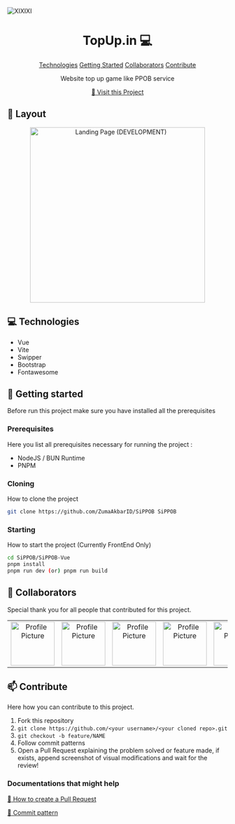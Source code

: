 <img src="https://i.ibb.co/K7FCmQ2/github-header-image.png" align="center" alt="XIXIXI">

<h1 align="center" style="font-weight: bold;">TopUp.in 💻</h1>

<p align="center">
<a href="#tech">Technologies</a>
<a href="#started">Getting Started</a>
<a href="#colab">Collaborators</a>
<a href="#contribute">Contribute</a> 
</p>

<p align="center">Website top up game like PPOB service</p>

<p align="center">
<a href="https://topupin.beliaplikasi.shop/">📱 Visit this Project</a>
</p>
 
<h2 id="layout">🎨 Layout</h2>

<p align="center">

<img src="https://i.ibb.co/7tt6p0q/image.png" alt="Landing Page (DEVELOPMENT)" width="400px">
</p>
 
<h2 id="technologies">💻 Technologies</h2>

- Vue
- Vite
- Swipper
- Bootstrap
- Fontawesome

<h2 id="started">🚀 Getting started</h2>

Before run this project make sure you have installed all the prerequisites

<h3>Prerequisites</h3>

Here you list all prerequisites necessary for running the project :

- NodeJS / BUN Runtime
- PNPM

<h3>Cloning</h3>

How to clone the project

```bash
git clone https://github.com/ZumaAkbarID/SiPPOB SiPPOB
```

<h3>Starting</h3>

How to start the project (Currently FrontEnd Only)

```bash
cd SiPPOB/SiPPOB-Vue
pnpm install
pnpm run dev (or) pnpm run build
```

<h2 id="colab">🤝 Collaborators</h2>

<p>Special thank you for all people that contributed for this project.</p>
<table>
<tr>

<td align="center">
<a href="https://github.com/ZumaAkbarID">
<img src="https://avatars.githubusercontent.com/u/56182034?v=4" width="100px;" alt=" Profile Picture"/><br>
<sub>
<b></b>
</sub>
</a>
</td>

<td align="center">
<a href="https://github.com/praditus343">
<img src="https://avatars.githubusercontent.com/u/88468631?v=4" width="100px;" alt=" Profile Picture"/><br>
<sub>
<b></b>
</sub>
</a>
</td>

<td align="center">
<a href="https://github.com/Syamsoelll">
<img src="https://avatars.githubusercontent.com/u/105258350?v=4" width="100px;" alt=" Profile Picture"/><br>
<sub>
<b></b>
</sub>
</a>
</td>

<td align="center">
<a href="https://github.com/dicorzki">
<img src="https://avatars.githubusercontent.com/u/49770021?v=4" width="100px;" alt=" Profile Picture"/><br>
<sub>
<b></b>
</sub>
</a>
</td>

<td align="center">
<a href="https://github.com/RachmasariAR">
<img src="https://avatars.githubusercontent.com/u/119955525?v=4" width="100px;" alt=" Profile Picture"/><br>
<sub>
<b></b>
</sub>
</a>
</td>

<td align="center">
<a href="https://github.com/DennitaNF">
<img src="https://avatars.githubusercontent.com/u/162461813?v=4" width="100px;" alt=" Profile Picture"/><br>
<sub>
<b></b>
</sub>
</a>
</td>

</tr>
</table>
 
<h2 id="contribute">📫 Contribute</h2>

Here how you can contribute to this project.

1. Fork this repository
1. `git clone https://github.com/<your username>/<your cloned repo>.git`
1. `git checkout -b feature/NAME`
1. Follow commit patterns
1. Open a Pull Request explaining the problem solved or feature made, if exists, append screenshot of visual modifications and wait for the review!

<h3>Documentations that might help</h3>

[📝 How to create a Pull Request](https://www.atlassian.com/br/git/tutorials/making-a-pull-request)

[💾 Commit pattern](https://gist.github.com/joshbuchea/6f47e86d2510bce28f8e7f42ae84c716)
